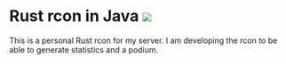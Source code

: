 # Rust rcon in Java [![](https://jitpack.io/v/Katakurinna/rustrcon.svg)](https://jitpack.io/#Katakurinna/rustrcon)

This is a personal Rust rcon for my server. 
I am developing the rcon to be able to generate statistics and a podium.
